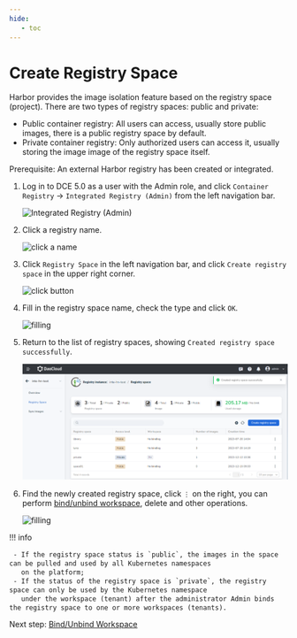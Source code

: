 ```yaml
---
hide:
   - toc
---
```


# Create Registry Space

Harbor provides the image isolation feature based on the registry space (project). There are two types of registry spaces: public and private:

- Public container registry: All users can access, usually store public images, there is a public registry space by default.
- Private container registry: Only authorized users can access it, usually storing the image image of the registry space itself.

Prerequisite: An external Harbor registry has been created or integrated.

1. Log in to DCE 5.0 as a user with the Admin role, and click `Container Registry` -> `Integrated Registry (Admin)` from the left navigation bar.

    ![Integrated Registry (Admin)](https://docs.daocloud.io/daocloud-docs-images/docs/en/docs/kangaroo/images/bind01.png)

1. Click a registry name.

    ![click a name](https://docs.daocloud.io/daocloud-docs-images/docs/en/docs/kangaroo/images/bind02.png)

1. Click `Registry Space` in the left navigation bar, and click `Create registry space` in the upper right corner.

    ![click button](https://docs.daocloud.io/daocloud-docs-images/docs/en/docs/kangaroo/images/reg-space01.png)

1. Fill in the registry space name, check the type and click `OK`.

    ![filling](https://docs.daocloud.io/daocloud-docs-images/docs/en/docs/kangaroo/images/reg-space02.png)

1. Return to the list of registry spaces, showing `Created registry space successfully`.

    ![successful](../images/reg-space03.png)

1. Find the newly created registry space, click `⋮` on the right, you can perform [bind/unbind workspace](./bind-to-ws.md), delete and other operations.

    ![filling](https://docs.daocloud.io/daocloud-docs-images/docs/en/docs/kangaroo/images/reg-space03.png)

!!! info

     - If the registry space status is `public`, the images in the space can be pulled and used by all Kubernetes namespaces
       on the platform;
     - If the status of the registry space is `private`, the registry space can only be used by the Kubernetes namespace
       under the workspace (tenant) after the administrator Admin binds the registry space to one or more workspaces (tenants).

Next step: [Bind/Unbind Workspace](./bind-to-ws.md)
